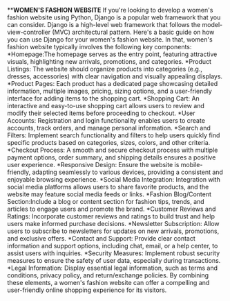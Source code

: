 **************************************WOMEN'S FASHION WEBSITE************************************
If you're looking to develop a women's fashion website using Python, Django is a popular web framework that you can consider. 
Django is a high-level web framework that follows the model-view-controller (MVC) architectural pattern. Here's a basic guide on how you can use Django for your women's fashion website.
In that, women's fashion website typically involves the following key components:
 *Homepage:The homepage serves as the entry point, featuring attractive visuals, highlighting new arrivals, promotions, and categories.
 *Product Listings: The website should organize products into categories (e.g., dresses, accessories) with clear navigation and visually appealing displays.
 *Product Pages: Each product has a dedicated page showcasing detailed information, multiple images, pricing, sizing options, and a user-friendly interface for adding items to the shopping cart.
 *Shopping Cart: An interactive and easy-to-use shopping cart allows users to review and modify their selected items before proceeding to checkout.
 *User Accounts: Registration and login functionality enables users to create accounts, track orders, and manage personal information.
 *Search and Filters: Implement search functionality and filters to help users quickly find specific products based on categories, sizes, colors, and other criteria.
 *Checkout Process: A smooth and secure checkout process with multiple payment options, order summary, and shipping details ensures a positive user experience.
 *Responsive Design: Ensure the website is mobile-friendly, adapting seamlessly to various devices, providing a consistent and enjoyable browsing experience.
 *Social Media Integration: Integration with social media platforms allows users to share favorite products, and the website may feature social media feeds or links.
 *Fashion Blog/Content Section:Include a blog or content section for fashion tips, trends, and articles to engage users and promote the brand.
 *Customer Reviews and Ratings: Incorporate customer reviews and ratings to build trust and help users make informed purchase decisions.
 *Newsletter Subscription: Allow users to subscribe to newsletters for updates on new arrivals, promotions, and exclusive offers.
 *Contact and Support: Provide clear contact information and support options, including chat, email, or a help center, to assist users with inquiries.
 *Security Measures: Implement robust security measures to ensure the safety of user data, especially during transactions.
 *Legal Information: Display essential legal information, such as terms and conditions, privacy policy, and return/exchange policies.
By combining these elements, a women's fashion website can offer a compelling and user-friendly online shopping experience for its visitors.






